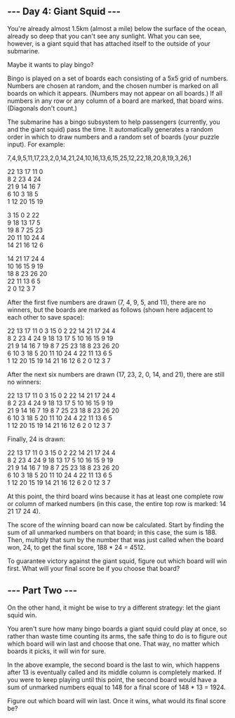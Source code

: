 ## --- Day 4: Giant Squid ---

You're already almost 1.5km (almost a mile) below the surface of the ocean, already so deep that you can't see any sunlight. What you can see, however, is a giant squid that has attached itself to the outside of your submarine.

Maybe it wants to play bingo?

Bingo is played on a set of boards each consisting of a 5x5 grid of numbers. Numbers are chosen at random, and the chosen number is marked on all boards on which it appears. (Numbers may not appear on all boards.) If all numbers in any row or any column of a board are marked, that board wins. (Diagonals don't count.)

The submarine has a bingo subsystem to help passengers (currently, you and the giant squid) pass the time. It automatically generates a random order in which to draw numbers and a random set of boards (your puzzle input). For example:

7,4,9,5,11,17,23,2,0,14,21,24,10,16,13,6,15,25,12,22,18,20,8,19,3,26,1

22 13 17 11  0  
8  2 23  4 24   
21  9 14 16  7  
6 10  3 18  5   
1 12 20 15 19   

3 15  0  2 22   
9 18 13 17  5   
19  8  7 25 23  
20 11 10 24  4  
14 21 16 12  6  

14 21 17 24  4  
10 16 15  9 19  
18  8 23 26 20  
22 11 13  6  5  
2  0 12  3  7   

After the first five numbers are drawn (7, 4, 9, 5, and 11), there are no winners, but the boards are marked as follows (shown here adjacent to each other to save space):

22 13 17 11  0         3 15  0  2 22        14 21 17 24  4    
8  2 23  4 24          9 18 13 17  5        10 16 15  9 19     
21  9 14 16  7         19  8  7 25 23        18  8 23 26 20     
6 10  3 18  5          20 11 10 24  4        22 11 13  6  5     
1 12 20 15 19          14 21 16 12  6         2  0 12  3  7          

After the next six numbers are drawn (17, 23, 2, 0, 14, and 21), there are still no winners:

22 13 17 11  0         3 15  0  2 22        14 21 17 24  4  
8  2 23  4 24         9 18 13 17  5        10 16 15  9 19   
21  9 14 16  7        19  8  7 25 23        18  8 23 26 20  
6 10  3 18  5        20 11 10 24  4        22 11 13  6  5   
1 12 20 15 19        14 21 16 12  6         2  0 12  3  7   

Finally, 24 is drawn:

22 13 17 11  0         3 15  0  2 22        14 21 17 24  4  
8  2 23  4 24         9 18 13 17  5        10 16 15  9 19   
21  9 14 16  7        19  8  7 25 23        18  8 23 26 20  
6 10  3 18  5        20 11 10 24  4        22 11 13  6  5   
1 12 20 15 19        14 21 16 12  6         2  0 12  3  7   

At this point, the third board wins because it has at least one complete row or column of marked numbers (in this case, the entire top row is marked: 14 21 17 24 4).

The score of the winning board can now be calculated. Start by finding the sum of all unmarked numbers on that board; in this case, the sum is 188. Then, multiply that sum by the number that was just called when the board won, 24, to get the final score, 188 * 24 = 4512.

To guarantee victory against the giant squid, figure out which board will win first. What will your final score be if you choose that board?

## --- Part Two ---

On the other hand, it might be wise to try a different strategy: let the giant squid win.

You aren't sure how many bingo boards a giant squid could play at once, so rather than waste time counting its arms, the safe thing to do is to figure out which board will win last and choose that one. That way, no matter which boards it picks, it will win for sure.

In the above example, the second board is the last to win, which happens after 13 is eventually called and its middle column is completely marked. If you were to keep playing until this point, the second board would have a sum of unmarked numbers equal to 148 for a final score of 148 * 13 = 1924.

Figure out which board will win last. Once it wins, what would its final score be?
